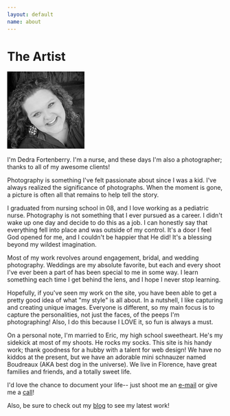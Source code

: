 ```yaml
---
layout: default
name: about
---
```


The Artist
==========

<img src="/images/artist.jpg" alt="The Artist"/>

I'm Dedra Fortenberry. I'm a nurse, and these days I'm also a photographer; thanks to all of my awesome clients!

Photography is something I've felt passionate about since I was a kid. I've always realized the significance of photographs. When the moment is gone, a picture is often all that remains to help tell the story.

I graduated from nursing school in 08, and I love working as a pediatric nurse. Photography is not something that I ever pursued as a career. I didn't wake up one day and decide to do this as a job. I can honestly say that everything fell into place and was outside of my control. It's a door I feel God opened for me, and I couldn't be happier that He did! It's a blessing beyond my wildest imagination.

Most of my work revolves around engagement, bridal, and wedding photography. Weddings are my absolute favorite, but each and every shoot I've ever been a part of has been special to me in some way. I learn something each time I get behind the lens, and I hope I never stop learning. 

Hopefully, if you've seen my work on the site, you have been able to get a pretty good idea of what "my style" is all about. In a nutshell, I like capturing and creating unique images. Everyone is different, so my main focus is to capture the personalities, not just the faces, of the peeps I'm photographing! Also, I do this because I LOVE it, so fun is always a must.


On a personal note, I'm married to Eric, my high school sweetheart. He's my sidekick at most of my shoots. He rocks my socks. This site is his handy work; thank goodness for a hubby with a talent for web design! We have no kiddos at the present,  but we have an adorable mini schnauzer named Boudreaux (AKA best dog in the universe). We live in Florence, have great families and friends, and a totally sweet life.

I'd love the chance to document your life-- just shoot me an <a href="/contact/">e-mail</a> or give me a <a href="/contact/">call</a>!

Also, be sure to check out my <a href="http://pixeldustms.wordpress.com" target="_blank">blog</a> to see my latest work!

